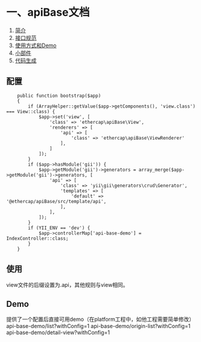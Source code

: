 # 一、apiBase文档

1. [简介](简介.md)
2. [接口规范](接口规范.md)
2. [使用方式和Demo](使用方式和Demo.md)
2. [小部件](小部件.md)
2. [代码生成](小部件.md)

## 配置

```
    public function bootstrap($app)
    {
        if (ArrayHelper::getValue($app->getComponents(), 'view.class') === View::class) {
            $app->set('view', [
                'class' => 'ethercap\apiBase\View',
                'renderers' => [
                    'api' => [
                        'class' => 'ethercap\apiBase\ViewRenderer'
                    ],
                ]
            ]);
        }
        if ($app->hasModule('gii')) {
            $app->getModule('gii')->generators = array_merge($app->getModule('gii')->generators, [
                'api' => [
                    'class' => 'yii\gii\generators\crud\Generator',
                    'templates' => [
                        'default' => '@ethercap/apiBase/src/template/api',
                    ],
                ],
            ]);
        }
        if (YII_ENV == 'dev') {
            $app->controllerMap['api-base-demo'] = IndexController::class;
        }
    }
```

## 使用
view文件的后缀设置为.api，其他规则与view相同。

## Demo

提供了一个配置后直接可用demo（在platform工程中，如他工程需要简单修改）
api-base-demo/list?withConfig=1
api-base-demo/origin-list?withConfig=1
api-base-demo/detail-view?withConfig=1